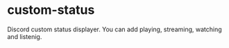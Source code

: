# custom-status
Discord custom status displayer. You can add playing, streaming, watching and listenig.
